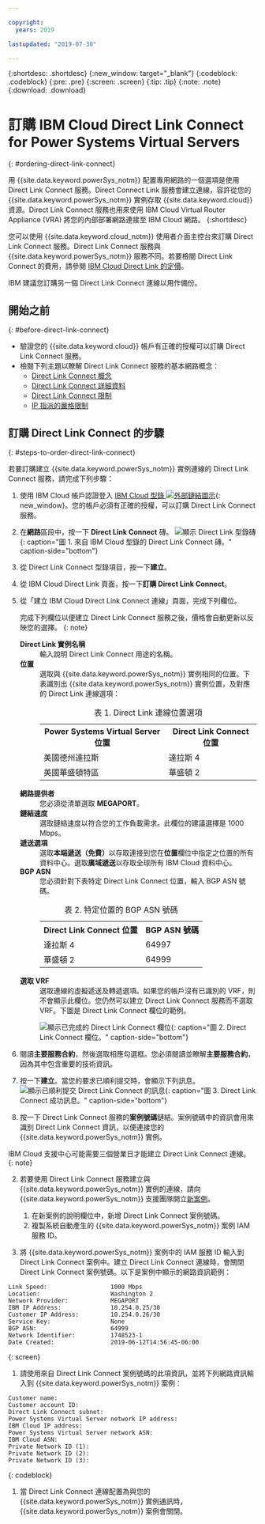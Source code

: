 ```yaml
---

copyright:
  years: 2019

lastupdated: "2019-07-30"

---
```


{:shortdesc: .shortdesc}
{:new_window: target="_blank"}
{:codeblock: .codeblock}
{:pre: .pre}
{:screen: .screen}
{:tip: .tip}
{:note: .note}
{:download: .download}

# 訂購 IBM Cloud Direct Link Connect for Power Systems Virtual Servers
{: #ordering-direct-link-connect}

用 {{site.data.keyword.powerSys_notm}} 配置專用網路的一個選項是使用 Direct Link Connect 服務。Direct Connect Link 服務會建立連線，容許從您的 {{site.data.keyword.powerSys_notm}} 實例存取 {{site.data.keyword.cloud}} 資源。Direct Link Connect 服務也用來使用 IBM Cloud Virtual Router Appliance (VRA) 將您的內部部署網路連接至 IBM Cloud 網路。
{:shortdesc}

您可以使用 {{site.data.keyword.cloud_notm}} 使用者介面主控台來訂購 Direct Link Connect 服務。Direct Link Connect 服務與 {{site.data.keyword.powerSys_notm}} 服務不同。若要檢閱 Direct Link Connect 的費用，請參閱 [IBM Cloud Direct Link 的定價](/docs/infrastructure/direct-link?topic=direct-link-pricing-for-direct-link-connect)。

IBM 建議您訂購另一個 Direct Link Connect 連線以用作備份。

## 開始之前
{: #before-direct-link-connect}

* 驗證您的 {{site.data.keyword.cloud}} 帳戶有正確的授權可以訂購 Direct Link Connect 服務。
* 檢閱下列主題以瞭解 Direct Link Connect 服務的基本網路概念：
    * [Direct Link Connect 概念](/docs/infrastructure/direct-link?topic=direct-link-direct-link-connect-solution#direct-link-connect-solution)
    * [Direct Link Connect 詳細資料](/docs/infrastructure/direct-link?topic=direct-link-ibm-cloud-direct-link-connect-details)
    * [Direct Link Connect 限制](/docs/infrastructure/direct-link?topic=direct-link-known-limitations#ibm-cloud-direct-link-exchange-and-direct-link-connect-limitations)
    * [IP 指派的嚴格限制](/docs/infrastructure/direct-link?topic=direct-link-configure-ibm-cloud-direct-link#strict-limitations-on-ip-assignments)

## 訂購 Direct Link Connect 的步驟
{: #steps-to-order-direct-link-connect}

若要訂購建立 {{site.data.keyword.powerSys_notm}} 實例連線的 Direct Link Connect 服務，請完成下列步驟：

1. 使用 IBM Cloud 帳戶認證登入 [IBM Cloud 型錄 ![外部鏈結圖示](../icons/launch-glyph.svg "外部鏈結圖示")](https://cloud.ibm.com/catalog){: new_window}。您的帳戶必須有正確的授權，可以訂購 Direct Link Connect 服務。

2. 在**網路**區段中，按一下 **Direct Link Connect** 磚。
![顯示 Direct Link 型錄磚](/images/directlink1.png "顯示 Direct Link 型錄磚"){: caption="圖 1. 來自 IBM Cloud 型錄的 Direct Link Connect 磚。" caption-side="bottom"}

1. 從 Direct Link Connect 型錄項目，按一下**建立**。

1. 從 IBM Cloud Direct Link 頁面，按一下**訂購 Direct Link Connect**。

1. 從「建立 IBM Cloud Direct Link Connect 連線」頁面，完成下列欄位。

   完成下列欄位以便建立 Direct Link Connect 服務之後，價格會自動更新以反映您的選擇。
   {: note}

   <dl>
   <dt><strong>Direct Link 實例名稱</strong><dt>
   <dd>輸入說明 Direct Link Connect 用途的名稱。</dd>
   <dt><strong>位置</strong><dt>
   <dd>選取與 {{site.data.keyword.powerSys_notm}} 實例相同的位置。下表識別出 {{site.data.keyword.powerSys_notm}} 實例位置，及對應的 Direct Link 連線選項：
   <table>
   <caption>表 1. Direct Link 連線位置選項</caption>
   <tr>
   <th>Power Systems Virtual Server 位置</th>
   <th>Direct Link Connect 位置</th>
   </tr>
   <tr>
   <td>美國德州達拉斯</td>
   <td>達拉斯 4</td>
   </tr>
   <tr>
   <td>美國華盛頓特區</td>
   <td>華盛頓 2</td>
   </tr>
   </table>
   </dd>
   <dt><strong>網路提供者</strong><dt>
   <dd>您必須從清單選取 <strong>MEGAPORT</strong>。</dd>
   <dt><strong>鏈結速度</strong><dt>
   <dd>選取鏈結速度以符合您的工作負載需求。此欄位的建議選擇是 1000 Mbps。</dd>
   <dt><strong>遞送選項</strong><dt>
   <dd>選取<strong>本端遞送（免費）</strong>以存取連接到您在<strong>位置</strong>欄位中指定之位置的所有資料中心。選取<strong>廣域遞送</strong>以存取全球所有 IBM Cloud 資料中心。</dd>
   <dt><strong>BGP ASN</strong><dt>
   <dd>您必須針對下表特定 Direct Link Connect 位置，輸入 BGP ASN 號碼。
   <table>
   <caption>表 2. 特定位置的 BGP ASN 號碼</caption>
   <tr>
   <th>Direct Link Connect 位置</th>
   <th>BGP ASN 號碼</th>
   </tr>
   <tr>
   <td>達拉斯 4</td>
   <td>64997</td>
   </tr>
   <tr>
   <td>華盛頓 2</td>
   <td>64999</td>
   </tr>
   </table>
   </dd>
   <dt><strong>選取 VRF</strong><dt>
   <dd>選取連線的虛擬遞送及轉遞選項。如果您的帳戶沒有已識別的 VRF，則不會顯示此欄位。您仍然可以建立 Direct Link Connect 服務而不選取 VRF。下圖是 Direct Link Connect 欄位的範例。</dd>
   <dd>

   ![顯示已完成的 Direct Link Connect 欄位](/images/directlink2.png "顯示已完成的 Direct Link Connect 欄位"){: caption="圖 2. Direct Link Connect 欄位。" caption-side="bottom"}
   </dd>
   </dl>
2. 閱讀**主要服務合約**，然後選取相應勾選框。您必須閱讀並瞭解**主要服務合約**，因為其中包含重要的技術資訊。

3. 按一下**建立**。當您的要求已順利提交時，會顯示下列訊息。
![顯示已順利提交 Direct Link Connect 的訊息](/images/directlink3.png "顯示已順利提交 Direct Link Connect 的訊息"){: caption="圖 3. Direct Link Connect 成功訊息。" caption-side="bottom"}

1. 按一下 Direct Link Connect 服務的**案例號碼**鏈結。案例號碼中的資訊會用來識別 Direct Link Connect 資訊，以便連接您的 {{site.data.keyword.powerSys_notm}} 實例。

  IBM Cloud 支援中心可能需要三個營業日才能建立 Direct Link Connect 連線。
  {: note}

2. 若要使用 Direct Link Connect 服務建立與 {{site.data.keyword.powerSys_notm}} 實例的連線，請向 {{site.data.keyword.powerSys_notm}} 支援團隊開立[新案例](/docs/infrastructure/power-iaas?topic=power-iaas-getting-help-and-support)。

      1. 在新案例的說明欄位中，新增 Direct Link Connect 案例號碼。
      2. 複製系統自動產生的 {{site.data.keyword.powerSys_notm}} 案例 IAM 服務 ID。

3. 將 {{site.data.keyword.powerSys_notm}} 案例中的 IAM 服務 ID 輸入到 Direct Link Connect 案例中。建立 Direct Link Connect 連線時，會關閉 Direct Link Connect 案例號碼。以下是案例中顯示的網路資訊範例：

  ```shell
  Link Speed:                  1000 Mbps
  Location:                    Washington 2
  Network Provider:            MEGAPORT
  IBM IP Address:              10.254.0.25/30
  Customer IP Address:         10.254.0.26/30
  Service Key:                 None
  BGP ASN:                     64999
  Network Identifier:          1748523-1
  Date Created:                2019-06-12T14:56:45-06:00
  ```
  {: screen}

1. 請使用來自 Direct Link Connect 案例號碼的此項資訊，並將下列網路資訊輸入到 {{site.data.keyword.powerSys_notm}} 案例：

  ```shell
  Customer name:
  Customer account ID:
  Direct Link Connect subnet:
  Power Systems Virtual Server network IP address:
  IBM Cloud IP address:
  Power Systems Virtual Server network ASN:
  IBM Cloud ASN:
  Private Network ID (1):
  Private Network ID (2):
  Private Network ID (3):
  ```
  {: codeblock}

1. 當 Direct Link Connect 連線配置為與您的 {{site.data.keyword.powerSys_notm}} 實例通訊時，{{site.data.keyword.powerSys_notm}} 案例會關閉。
